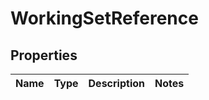

# WorkingSetReference


## Properties

| Name | Type | Description | Notes |
|------------ | ------------- | ------------- | -------------|



